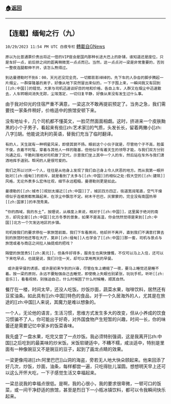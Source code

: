 ###  [:house:返回](README.md)
---


## 【连载】缅甸之行（九）
`10/29/2023 11:54 PM UTC 白夜专栏` [轉載自GNews](https://gnews.org/articles/1896420)

         



    原以为比普通票价贵出将近一倍的VIP座会是国内那种长途大巴上的卧铺，谁知道还是座位，只是车好一点，前后排之间的距离稍微宽一点点而已。当然，这一点点对一梁是非常重要的，否则一整夜连腿都伸不开，该怎么熬得过。

    到达曼德勒时不到6：00，天光还没完全亮，一切都影影绰绰的。先下车的人杂沓的脚步腾起一片烟尘，一群穿隆基的男子，好像从地下突然冒出来似的，一下子围上来，一瞬间我又有回到[[zh:中国]]的错觉。大家与司机迅速谈好目的地和价格，各自上车，人群又在烟尘中迅速散去，人车转眼间消失无踪，尘埃落定，一切归复平静，好像从来没有发生过什么事。

由于我对仰光的住宿严重不满意，一梁这次不敢再提前预定了。当务之急，我们需要找一家条件稍好，价格适中的旅馆安顿下来。

没有地址卡，几个司机都不懂英文，一脸茫然面面相觑。这时，挤进来一个皮肤黝黑的小个子男子，看起来有些[[zh:艺术家]]的气质，头发长长，留着两撇小[[zh:八字]]胡。他能说流利的英语，替我们充当了临时翻译。

    有的人，天生就有一种明星风采，即使其貌不扬。眼前这个小伙子就是，尽管他个子不高，脸蛋不俊，衣着不时髦，穿着与其他人一样的隆基，但他似乎有着天生的领导才能，与我们双方分别沟通之后，干脆利落地对司机做了交代，示意我们坐上其中一个人的车，然后站在车外与我们潇洒地挥手道别。帮闲的人是很可爱的。

    我们之所以讨厌一个人，往往是从他身上发现了我们自己身上令人厌恶的地方。而从我第一眼开始对[[zh:缅甸]]的拒斥，就是看到了太多与[[zh:中国]]的相似之处:假大空的[[zh:建筑]]风格，无论外表多么宏伟壮观，细节永远粗糙，曼德勒则更是如此。

    曼德勒的[[zh:城市]]规划太接近[[zh:中国]]了，城区四方四正，街道宽阔笔直，空气干燥得似乎连楼房都焦躁起来，在浮尘中飘忽不定。树木干巴巴，灰蒙蒙的，完全没有南国热带[[zh:国家]]的丰茂秀美。

    “你的西域，我的东土”，按理说，从维度上来说，相对于[[zh:中国]]，这里属于绝对的南方，却完全是[[zh:中国]]北方冬季的景象，如果不是高温，你会恍然觉得是来到[[zh:中国]]北方一个欠发达地区的乡镇。

    司机按我们的要求停在一家旅馆前面，我们下车看房间，他却并不离开，直到我们不满意打算去别的旅馆时他还等在大厅，莫非[[zh:缅甸]]人也学会了[[zh:中国]]那一套，司机与景点与旅馆或者与商店之间拉人抽提成的把戏？

    隔壁的旅馆贵5[[zh:美元]]，但条件好得多，服务生也爽快慷慨，不仅可以马上入住，还可以下来吃早点，也就是说，我们只住一天，却可以享用两天的早餐。

     或许是早餐的诱惑，或许是初来乍到的兴奋，尽管在车上蜷缩了一夜，要马上睡觉还是睡不着。按一梁的原则，永远不要勉强自己去睡觉，即使晚上失眠也别紧张，玩玩手机，听听[[zh:音乐]]，看看视频，别强迫自己，什么时候困了什么时候睡，顺其自然。

餐厅在一楼，时间太早，还没人吃饭。炒饭炒面，蔬菜水果，咖啡饮料，居然还有豆浆油条。如此具有[[zh:中国]]特色的食品，对于一个久居海外的人，尤其是在旅途的[[zh:中国]]人来说，其魔力是难以想象的。

一个人，无论他的语言，生活习惯，思维方式发生多大的改变，但从小养成的饮食习惯骗不了人，你可能出于好奇，对外国食物产生短暂的兴趣，时间一长，你的味蕾还是需要记忆中家乡的饭菜香味。

我先盛了一盘水果，吃完又尝了一点炒饭。我必须特别强调，这是我离开[[zh:中国]]之后吃到的最美味的炒米饭。米饭软硬适中，不糟不糯，咸淡适中，特别是里面有一种像豌豆又不是豌豆的豆子，起到了画龙点睛的效果。

一梁更像闯进[[zh:阿里巴巴]]山洞的海盗，旁若无人地大快朵颐起来。他来回添了好几次，炒饭，炒面，油条，每样都尝一遍，只吃得肚儿溜圆。想想明天早上还可以这么开怀大吃，一下子感觉生活又幸福起来。

一梁总说我的幸福点很低。是啊，我的心很小，我的要求很卑微，一顿可口的饭菜，或一间干净舒适的旅馆，甚至是烈日下一小瓶冰镇饮料，都可以令我瞬间快乐起来。
